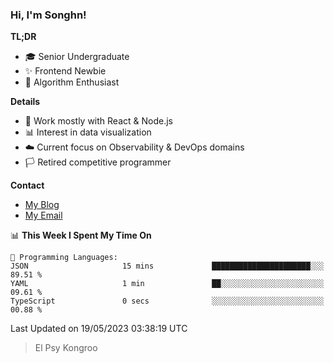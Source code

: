 ### Hi, I'm Songhn!

**TL;DR**

- 🎓 Senior Undergraduate
- ✨ Frontend Newbie
- 🎈 Algorithm Enthusiast

**Details**

- 🎯 Work mostly with React & Node.js
- 📊 Interest in data visualization
- ☁️ Current focus on Observability & DevOps domains
- 🏳️ Retired competitive programmer

**Contact**
- [My Blog](https://blog.songhn.com)
- [My Email](mailto:songhn233@gmail.com)

<!--START_SECTION:waka-->
📊 **This Week I Spent My Time On** 

```text
💬 Programming Languages: 
JSON                     15 mins             ██████████████████████░░░   89.51 % 
YAML                     1 min               ██░░░░░░░░░░░░░░░░░░░░░░░   09.61 % 
TypeScript               0 secs              ░░░░░░░░░░░░░░░░░░░░░░░░░   00.88 % 
```


 Last Updated on 19/05/2023 03:38:19 UTC
<!--END_SECTION:waka-->

> El Psy Kongroo
